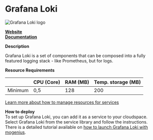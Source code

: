 ﻿---
sidebar_position: 32
---

# Grafana Loki

![Grafana Loki logo](https://api.mogenius.com/file/id/d4812e06-7e0c-4431-ad25-374294c9730e)

**[Website](https://grafana.com/oss/loki/)**  
**[Documentation](https://grafana.com/docs/loki/latest/?pg=oss-loki&plcmt=quick-links)**  

**Description**

Grafana Loki is a set of components that can be composed into a fully featured logging stack - like Prometheus, but for logs.

**Resource Requirements**

||CPU (Core)|RAM (MB)  |Temp. storage (MB)|
|--|--|--|--|
| Minimum | 0,5 | 128 | 200 |

[Learn more about how to manage resources for services](./../cloud-management/resource-management.md)

**How to deploy**  
To set up Grafana Loki, you can add it as a service to your cloudspace. Select Grafana Loki from the service library and follow the instructions.  
There is a detailed tutorial available on [how to launch Grafana Loki with mogenius](./../tutorials/how-to-deploy-grafana-loki-in-the-cloud.md).